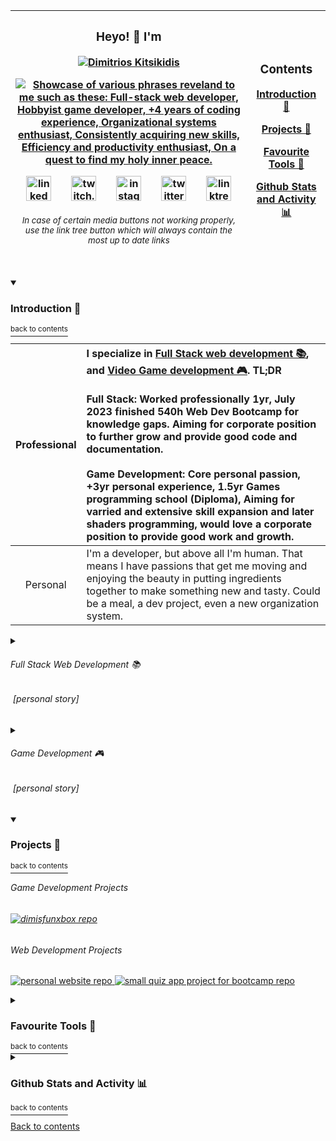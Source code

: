 | <h3 align="center">Heyo! :wave: I'm</h3><p align="center"><a href="https://github.com/dimitriosxmi"><img src="https://readme-typing-svg.demolab.com?font=Fira+Code&size=28&duration=0.1&pause=60000&color=E66780&center=true&vCenter=true&repeat=false&width=600&height=30&lines=Dimitrios+Kitsikidis" alt="Dimitrios Kitsikidis" /></p><p align="center"><!--Font Size: 20, Duration: 4500, Pause 1000, Width X Height: 600 X 25, Horizontally Centered: true, Vertically Centered: true Full-stack web developer, Hobbyist game developer, +4 years of coding experience, Organizational systems enthusiast, Consistently acquiring new skills, Efficiency and productivity enthusiast, On a quest to find my holy inner peace.--><img src="https://readme-typing-svg.demolab.com?font=Fira+Code&size=20&duration=4500&pause=1000&color=E66780&center=true&vCenter=true&width=600&height=25&lines=Full-stack+web+developer;Hobbyist+game+developer;%2B4+years+of+coding+experience;Organizational+systems+enthusiast;Consistently+acquiring+new+skills;Efficiency+and+productivity+enthusiast;On+a+quest+to+find+my+holy+inner+peace." alt="Showcase of various phrases reveland to me such as these: Full-stack web developer, Hobbyist game developer, +4 years of coding experience, Organizational systems enthusiast, Consistently acquiring new skills, Efficiency and productivity enthusiast, On a quest to find my holy inner peace." /></p><p align="center"><a href="https://www.linkedin.com/in/dimitrios-kitsikidis-450832182/"><img alt="linked in logo" src="https://user-images.githubusercontent.com/31593501/236114973-a6002e92-f115-4b33-8091-1c6a250aeb0e.svg" height="40px" padding-left="10px"/></a>&emsp;&emsp;<a href="https://www.twitch.tv/dimitriosxmi"><img alt="twitch.tv logo" src="https://user-images.githubusercontent.com/31593501/236114976-ae36af1b-5ed0-4e0e-888c-fae39d9c7087.svg" height="40px"/></a>&emsp;&emsp;<a href="https://www.instagram.com/dimitriosxmi/"><img alt="instagram logo" src="https://user-images.githubusercontent.com/31593501/236114971-0d3fc75d-b0ac-4339-9b41-7bbbac0bc5a6.svg" height="40px"/></a>&emsp;&emsp;<a href="https://twitter.com/dimitriosxmi"><img alt="twitter logo" src="https://user-images.githubusercontent.com/31593501/236114970-9f722634-96fc-422e-90d5-c27bb4ef10bd.svg" height="40px"/></a>&emsp;&emsp;<a href="https://linktr.ee/dimitriosxmi"><img alt="linktree logo" src="https://user-images.githubusercontent.com/31593501/236114974-28336211-49ae-4f8b-a129-d1f54eadeca5.svg" height="40px"/></a></p><sup><h6 align="center">In case of certain media buttons not working properly, use the link tree button which will always contain the most up to date links</h6></sup> | <h3>Contents</h3><p><a href="#------introduction-----">Introduction 👋</a></p><p><a href="#------projects-----">Projects 🍰</a></p><p><a href="#------favourite-tools-----">Favourite Tools 🔧</a></p><p><a href="#------github-stats-and-activity-----">Github Stats and Activity 📊</a></p> |
| :---: | :---: |

<!--<h2 align="center">
  Heyo! :wave: I'm
</h2>

<p align="center">
  <a href="https://github.com/dimitriosxmi"><img src="https://readme-typing-svg.demolab.com?font=Fira+Code&size=28&duration=0.1&pause=60000&color=E66780&center=true&vCenter=true&repeat=false&width=1000&height=30&lines=Dimitrios+Kitsikidis" alt="Dimitrios Kitsikidis" />
</p>

<p align="center">-->
  <!--Font Size: 20, Duration: 4500, Pause 1000, Width X Height: 1000 X 25, Horizontally Centered: true, Vertically Centered: true
  Full-stack web developer, Hobbyist game developer, +4 years of coding experience, Organizational systems enthusiast,
  Consistently acquiring new skills, Efficiency and productivity enthusiast, On a quest to find my holy inner peace.-->
  
  <!--<img src="https://readme-typing-svg.demolab.com?font=Fira+Code&size=20&duration=4500&pause=1000&color=E66780&center=true&vCenter=true&width=1000&height=25&lines=Full-stack+web+developer;Hobbyist+game+developer;%2B4+years+of+coding+experience;Organizational+systems+enthusiast;Consistently+acquiring+new+skills;Efficiency+and+productivity+enthusiast;On+a+quest+to+find+my+holy+inner+peace." alt="Showcase of various phrases reveland to me such as these: Full-stack web developer, Hobbyist game developer, +4 years of coding experience, Organizational systems enthusiast, Consistently acquiring new skills, Efficiency and productivity enthusiast, On a quest to find my holy inner peace." />
</p>

<p align="center">
  <a href="https://www.linkedin.com/in/dimitrios-kitsikidis-450832182/">
    <img alt="linked in logo" src="https://user-images.githubusercontent.com/31593501/236114973-a6002e92-f115-4b33-8091-1c6a250aeb0e.svg" height="40px" padding-left="10px"/>
  </a>
  &emsp;&emsp;
  <a href="https://www.twitch.tv/dimitrios_xmi">
    <img alt="twitch.tv logo" src="https://user-images.githubusercontent.com/31593501/236114976-ae36af1b-5ed0-4e0e-888c-fae39d9c7087.svg" height="40px"/>
  </a>
  &emsp;&emsp;
  <a href="https://www.instagram.com/dimitriosxmi/">
    <img alt="instagram logo" src="https://user-images.githubusercontent.com/31593501/236114971-0d3fc75d-b0ac-4339-9b41-7bbbac0bc5a6.svg" height="40px"/>
  </a>
  &emsp;&emsp;
  <a href="https://twitter.com/dimitriosxmi">
    <img alt="twitter logo" src="https://user-images.githubusercontent.com/31593501/236114970-9f722634-96fc-422e-90d5-c27bb4ef10bd.svg" height="40px"/>
  </a>
  &emsp;&emsp;
  <a href="https://linktr.ee/dimitriosxmi">
    <img alt="linktree logo" src="https://user-images.githubusercontent.com/31593501/236114974-28336211-49ae-4f8b-a129-d1f54eadeca5.svg" height="40px"/>
  </a>
</p>
<h6 align="center">
  In case of certain media buttons not working properly, use the link tree button which will always contain the most up to date links
</h6>

### Contents:
  - [Introduction 👋](#introduction--back-to-contents)
  - [Projects 🍰](#projects-)
  - [Favourite Tools 🔧](#favourite-tools--back-to-contents)
  - [Github Stats and Activity 📊](#github-stats-and-activity--back-to-contents)-->
  
<details open>
  <summary>
    <h3>
      Introduction 👋
    </h3>
    <a href="#contents">
      <sup>
        back to contents
      </sup>
    </a>
  </summary>
  
  | Professional | I specialize in [Full Stack web development 📚](#--------full-stack-web-development-------), and [Video Game development 🎮](#--------game-development-------). TL;DR <br/><br/>Full Stack: Worked professionally 1yr, July 2023 finished 540h Web Dev Bootcamp for knowledge gaps. Aiming for corporate position to further grow and provide good code and documentation.<br/><br/>Game Development: Core personal passion, +3yr personal experience, 1.5yr Games programming school (Diploma), Aiming for varried and extensive skill expansion and later shaders programming, would love a corporate position to provide good work and growth. |
  | :---: | :--- |
  | Personal | I'm a developer, but above all I'm human. That means I have passions that get me moving and enjoying the beauty in putting ingredients together to make something  new and tasty. Could be a meal, a dev project, even a new organization system. |

  <details>
    <summary>
      <h6>
        Full Stack Web Development 📚
      </h6>
      <h6>
        &nbsp;[personal story]
      </h6>
    </summary>
    <p>
      Even tho I've grown up being primarily interested in playing and developing video games, I've come to realise along my path through <a href="#--------game-development-------">game development</a>, that I am actually deeply enjoying all sorts of sub niches when it comes to any sort of software development, whether that's Game-, Web-, App-, Software-, or any other type of development in the niche.
    </p>
    <p>
      In January/ February 2022 while job hunting for an income on the side while I'm focusing on game development during my free time, I've stumbled upon a Job offer as entry level Full Stack developer thanks to a friend.
    </p>
    <p>
      I liked the idea of getting a corporate job in tech to get the insights of how things are functioning on the corporate internal level of the tech industry and decided to take that offer.
    </p>
    <p>
      The work was really nice, I focused most of my work time and free time on getting a lot of knowledge and skills build up through the codebases I was working with there, and using documentations and video courses on platforms like Udemy. I learned a lot about Angular, RxJS, Google Firebase, Git, Jira & Confluence and few other tools during my work there.
    </p>
    <p>
      I was officially employed from March 2022 until  February 2023, My contract wasn't extended after the initial 1yr contract due to a new company buying the one I had a contract with, and laying off over 80% of the office staff.
    </p>
    <p>
      Fast Forward on April 2023 I applied and started attending a Bootcamp to cover all the knowledge gaps that got built up during my experience at work, and to additionally add more tools in my toolbelt, to name a few React, MongoDB, Javascript, Figma, and lots more, as well as to refine and keep up-to-date all my knowledge on database transactions and data transformations.
    </p>
    <p>
      I am currently look forward to get a corporate job as a full stack developer after the bootcamp is over, prefferably remotely (at least 3 days a week) because even the "dress up for work", "travel to work", "travel back home", "undress from work clothing", "get off the workplace mindset" is all SOOO Absorbing of most importantly time and mental-/emotional energy.
    </p>
    <p>
      It's been a pleasre and I've had a lot of fun working as a Full Stack web developer, and I would definitely enjoy wrapping my mind around that job again!
    </p>
  </details>
  <details>
    <summary>
      <h6>
        Game Development 🎮
      </h6>
      <h6>
        &nbsp;[personal story]
      </h6>
    </summary>
    <p>
      I grew up with video games from the age of 3-4 and have always been most fascinated by the beautiful experience a video game can deliver.
    </p>
    <p>
      At the age of 16 I decided I want make video games, so I started learning Java from some random books found in the city (Fellbach) library.
    </p>
    <p>
      At the age of 18 I applied and attended for 3 semesters (until I got a diploma) on a games programming school in Stuttgart, when I finished I applied to all the studios found in the region but I didn't manage to get a job offer.
    </p>
    <p>
      I got highly discouraged, passively depressed, and began questioning my career choices..
    </p>
    <p>
      So I started spending time online getting educated about other topics such as marketing, social media algorithms, stock market, trading, investing, dropshipping and other topics alike.
    </p>
    <p>
      The date is October 2021, one and a half years have passed and I've come to the realization none of those new topics filled my needs.
    </p>
    <p>
      I decided to get my hands back to game development and even tho super rusty on everything it felt right like home.
    </p>
    <p>
      That was the perhaps the second best choice of my life. I was actively practicing it on the daily until through a friend of mine I got a job offer as a <a href="#--------full-stack-web-development-------">Full Stack web developer</a> that's where I've got sluggish on game development for roughly 8 to 10 months.
    </p>
    <p>
    Eventually in late 2022 I got fed up of my sluggishness and began investing more attention during my free time on the subject. Since then I've been actively practicing and learning game development on a weekly basis roughly 10 to 30 hours a week. I am to eventually get one of 2 things going.
    </p>
    <ol>
      <li>
        Get a comporate job I feel good and happy with on the programming role in a video game company.
      </li>
      or
      <li>
        Make, market, and sell my own video game projects and establish a video game company. 
      </li>
    </ol>
  </details>
</details>

<!--<details open>
  <summary>
    <h3>
      Recent ongoings: 
    </h3>
    <a href="#contents">
      <sup>
        back to contents
      </sup>
    </a>
  </summary>
  <p>
    Practising Skills:
  </p>
  </details>-->

<details open>
  <summary>
    <h3>
      Projects 🍰
    </h3>
    <a href="#contents">
      <sup>
        back to contents
      </sup>
    </a>
  </summary>
  <h6>Game Development Projects<h6>
  <p align="left">
    <a href="https://github.com/dimitriosxmi/DimisFunbox">
      <img src="https://github-readme-stats.vercel.app/api/pin/?username=dimitriosxmi&repo=DimisFunbox&theme=react&bg_color=1F222E&title_color=F85D7F&hide_border=true&icon_color=F8D866&show_icons=false&cache_seconds=15000" alt="dimisfunxbox repo"/>
    </a>
  </p>
  <h6>Web Development Projects</h6>
  <p align="left">
    <a href="https://github.com/dimitriosxmi/personal-website">
      <img src="https://github-readme-stats.vercel.app/api/pin/?username=dimitriosxmi&repo=personal-website&theme=react&bg_color=1F222E&title_color=F85D7F&hide_border=true&icon_color=F8D866&show_icons=false&cache_seconds=15000" alt="personal website repo"/>
    </a>
    <a href="https://github.com/dimitriosxmi/Recap-Project-I-Quiz-App-Layout">
      <img src="https://github-readme-stats.vercel.app/api/pin/?username=dimitriosxmi&repo=Recap-Project-I-Quiz-App-Layout&theme=react&bg_color=1F222E&title_color=F85D7F&hide_border=true&icon_color=F8D866&show_icons=false&cache_seconds=15000" alt="small quiz app project for bootcamp repo"/>
    </a>
  </p>
</details>

<details>
  <summary>
    <h3>
      Favourite Tools 🔧
    </h3>
    <a href="#contents">
      <sup>
        back to contents
      </sup>
    </a>
  </summary>
  <h6>
    Development Tools
  </h6>
    <a alt="link to unity official website" href="https://unity.com/">
      <img alt="unity logo" src="https://user-images.githubusercontent.com/31593501/236988943-aa80b079-befa-4067-8b29-0d0def3ac0f1.svg" height="30px"/>
    </a>
    &ensp;
    <a alt="link to visual studio official website" href="https://visualstudio.microsoft.com/">
      <img alt="visual studio logo" src="https://user-images.githubusercontent.com/31593501/236865490-cfe35095-5656-4fe3-8442-94ea633ffa27.svg" height="30px"/>
    </a>
    &ensp;
    <a alt="link to visual studio code official website" href="https://code.visualstudio.com/">
      <img alt="visual studio code logo" src="https://user-images.githubusercontent.com/31593501/236865486-9b1c48f8-f47a-4ced-b49c-4c853a9262f1.svg" height="30px"/>
    </a>
    &ensp;
    <a alt="link to git official website" href="https://git-scm.com/">
      <img alt="git logo" src="https://user-images.githubusercontent.com/31593501/236865488-017cb074-0ec7-4a01-a7f2-9405060bb35f.svg" height="30px"/>
    </a>
    &ensp;
    <a alt="link to github official website" href="https://github.com/">
      <img alt="github logo" src="https://user-images.githubusercontent.com/31593501/236865482-490678a1-1e03-4cb2-9061-d87d20ee1472.svg" height="30px"/>
    </a>
    &ensp;
    <a alt="link to angular official website" href="https://angular.io/">
      <img alt="angular logo" src="https://user-images.githubusercontent.com/31593501/236865481-105070f2-2fff-4807-9f56-86e6a2cf4299.svg" height="30px"/>
    </a>
    &ensp;
    <a alt="link to firebase official website" href="https://firebase.google.com/">
      <img alt="firebase logo" src="https://user-images.githubusercontent.com/31593501/236865476-7ae9fcc2-f64e-4999-9ea8-96c74e23d228.svg" height="30px"/>
    </a>
    &ensp;
    <a alt="link to reactivex official website" href="https://reactivex.io/">
      <img alt="reactivex logo" src="https://user-images.githubusercontent.com/31593501/236865519-e996c643-825b-4c7e-9fff-634dc45c359b.svg" height="30px"/>
    </a>
    &ensp;
    <a alt="link to react official website" href="https://react.dev/">
      <img alt="react logo" src="https://user-images.githubusercontent.com/31593501/236865512-9e4d0df1-beb1-445f-b1aa-2c444f5a746d.svg" height="30px"/>
    </a>
    &ensp;
    <a alt="link to nodejs official website" href="https://nodejs.org/en">
      <img alt="nodejs logo" src="https://user-images.githubusercontent.com/31593501/236865504-f86ebe10-0a8b-45c7-9ef4-5b0af9bf3aaa.svg" height="30px"/>
    </a>
    &ensp;
    <a alt="link to plastic scm official website" href="https://www.plasticscm.com/">
      <img alt="plastic scm logo" src="https://user-images.githubusercontent.com/31593501/236865516-74bdcd55-0f81-4322-932d-8e013dd425eb.svg" height="30px"/>
    </a>
    &ensp;
    <a alt="link to firefox browser official website" href="https://www.mozilla.org/en-US/">
      <img alt="firefox browser logo" src="https://user-images.githubusercontent.com/31593501/236865495-b242549f-f822-4923-aadd-bcd9579a9602.svg" height="30px"/>
    </a>
    &ensp;
    <a alt="link to google chrome browser official website" href="https://www.google.com/chrome/">
      <img alt="google chrome browser logo" src="https://user-images.githubusercontent.com/31593501/236865494-c8f3d57a-ffcb-4319-8be0-c5434c5b73e7.svg" height="30px"/>
    </a>
    &ensp;
    <a alt="link to google.com official website" href="https://www.google.com/">
      <img alt="google logo" src="https://user-images.githubusercontent.com/31593501/236865497-2afa3780-7b06-45bc-bdb4-1a7d00820eb2.svg" height="30px"/>
    </a>
  </p>
  <h6>
    Programming Languages
  </h6>
  <p>
    <a alt="link to a tour of the c# language" href="https://learn.microsoft.com/en-us/dotnet/csharp/tour-of-csharp/">
      <img alt="csharp logo" src="https://user-images.githubusercontent.com/31593501/236865521-f116c51f-871a-4c51-9263-de046f0599c6.svg" height="30px"/>
    </a>
    &ensp;
    <a alt="link to typescript official website" href="https://www.typescriptlang.org/">
      <img alt="typescript logo" src="https://user-images.githubusercontent.com/31593501/236865502-27f8fbac-baaf-4393-9fbe-c4d148a0b5f4.svg" height="30px"/>
    </a>
    &ensp;
    <a alt="link to javascript official website" href="https://learn.microsoft.com/en-us/dotnet/csharp/tour-of-csharp/">
      <img alt="javascript logo" src="https://user-images.githubusercontent.com/31593501/236865514-ebdcff5c-eb46-4365-9a98-0d05614bc8e5.svg" height="30px"/>
    </a>
    &ensp;
    <a alt="link to css3 official website" href="https://developer.mozilla.org/en-US/docs/Web/CSS">
      <img alt="css3 logo" src="https://user-images.githubusercontent.com/31593501/236865508-c09b3628-daec-486d-b1fb-8920a4a50e92.svg" height="30px"/>
    </a>
    &ensp;
    <a alt="link to html official website" href="https://html.com/">
      <img alt="html logo" src="https://user-images.githubusercontent.com/31593501/236865510-482c6a02-a497-41fe-995f-9403fef7b3bd.svg" height="30px"/>
    </a>
  </p>
  <h6>
    Other Tools
  </h6>
  <a alt="link to notion official website" href="https://www.notion.so/">
    <img alt="notion logo" src="https://user-images.githubusercontent.com/31593501/236876546-93a7f37c-f2aa-4193-850e-9be913ffde6f.svg" height="30px"/>
  </a>
  &ensp;
  <a alt="link to xmind official website" href="https://xmind.app/">
    <img alt="xmind logo" src="https://user-images.githubusercontent.com/31593501/236876540-e4c1e3b2-aa91-409e-8c7e-4006774ed2df.svg" height="30px"/>
  </a>
  &ensp;
  <a alt="link to toggl track official website" href="https://toggl.com/track/">
    <img alt="toggl track logo" src="https://user-images.githubusercontent.com/31593501/236876545-29bee4da-1c85-46dc-961f-102ad9142fc7.svg" height="30px"/>
  </a>
  &ensp;
  <a alt="link to trello official website" href="https://trello.com/">
    <img alt="trello logo" src="https://user-images.githubusercontent.com/31593501/236876549-33abb3e3-1e52-461c-9544-fff74410843e.svg" height="30px"/>
  </a>
  &ensp;
  <a alt="link to aseprite official website" href="https://www.aseprite.org/">
    <img alt="aseprite logo" src="https://user-images.githubusercontent.com/31593501/236876552-722d320e-6fbb-4a5c-9fc8-6638d0467590.svg" height="30px"/>
  </a>
  &ensp;
  <a alt="link to marmoset hexels 3 official website" href="https://marmoset.co/hexels/">
    <img alt="marmoset hexels 3 logo" src="https://user-images.githubusercontent.com/31593501/236881854-b18f4da2-a3f5-4389-ade5-f3e69f49a21b.png" height="30px"/>
  </a>
  &ensp;
  <a alt="link to spritemancer official website" href="https://spritemancer.com/">
    <img alt="spritemancer logo" src="https://user-images.githubusercontent.com/31593501/236881561-91c73ef0-9aee-4e50-b80e-9e864d1541c8.png" height="30px"/>
  </a>
  <p>
  </p>

</details>
    
<details closed>
  <summary>
    <h3>
      Github Stats and Activity 📊
    </h3>
    <a href="#contents">
      <sup>
        back to contents
      </sup>
    </a>
  </summary>

| <h6>Streaks</h6><p><img title="🔥 Get streak stats for your profile at git.io/streak-stats" alt="Dimitrios streak" src="https://streak-stats.demolab.com/?user=dimitriosxmi&theme=monokai-metallian&hide_border=true"/></p> | <h6>Stats</h6><p><img align="center" alt="Dimitrios Github Stats" src="https://github-readme-stats.vercel.app/api/?username=dimitriosxmi&show_icons=true&include_all_commits=true&count_private=true&theme=react&hide_border=true&bg_color=1F222E&title_color=F85D7F&icon_color=F8D866"/></p> |
| :---: | :---: |

| <h6>Recent Github Contributions Activity</h6><p><img alt="Dimitrios Activity Graph" src="https://github-readme-activity-graph.cyclic.app/graph/?username=dimitriosxmi&bg_color=1F222E&color=F8D866&line=F85D7F&point=FFFFFF&hide_border=true" /></p> |
| :---: |

<!--<h6>Streaks</h6>

  <p>
      <img title="🔥 Get streak stats for your profile at git.io/streak-stats" alt="Dimitrios streak" src="https://streak-stats.demolab.com/?user=dimitriosxmi&theme=monokai-metallian&hide_border=true"/>
  </p>-->
  
<!--<h6>Stats</h6>

<p>
  <img align="center" alt="Dimitrios Github Stats" src="https://github-readme-stats.vercel.app/api/?username=dimitriosxmi&show_icons=true&include_all_commits=true&count_private=true&theme=react&hide_border=true&bg_color=1F222E&title_color=F85D7F&icon_color=F8D866"/>
  <img align="center" alt="Dimitrios Top Languages" src="https://github-readme-stats.vercel.app/api/top-langs/?username=dimitriosxmi&langs_count=8&layout=compact&hide_progress=true&theme=react&hide_border=true&bg_color=1F222E&title_color=F85D7F&icon_color=F8D866&hide=Jupyter%20Notebook,Roff" height="160px"/>
</p>-->

  <!--<p><sup>Note:</b> Most Used languages is only a metric of the languages my public code consists of and doesn't reflect experience or skill level, e.g. shaderlab is a language I've never worked with, but it is still consisted in my public code due to uploaded unity projects.</sup></p>-->

<!--<h6>Recent Github Contributions Activity</h6>

<p>
  <img alt="Dimitrios Activity Graph" src="https://github-readme-activity-graph.cyclic.app/graph/?username=dimitriosxmi&bg_color=1F222E&color=F8D866&line=F85D7F&point=FFFFFF&hide_border=true" />
</p>-->

<h6>Most Recent Activity</h6>

<!--START_SECTION:activity-->
1. 🎉 Merged PR [#1](https://github.com/dimitriosxmi/web-linting-basics/pull/1) in [dimitriosxmi/web-linting-basics](https://github.com/dimitriosxmi/web-linting-basics)
2. 💪 Opened PR [#1](https://github.com/dimitriosxmi/web-linting-basics/pull/1) in [dimitriosxmi/web-linting-basics](https://github.com/dimitriosxmi/web-linting-basics)
3. 🎉 Merged PR [#4](https://github.com/dimitriosxmi/Recap-Project-I-Quiz-App-Layout/pull/4) in [dimitriosxmi/Recap-Project-I-Quiz-App-Layout](https://github.com/dimitriosxmi/Recap-Project-I-Quiz-App-Layout)
4. 🗣 Commented on [#4](https://github.com/dimitriosxmi/Recap-Project-I-Quiz-App-Layout/issues/4) in [dimitriosxmi/Recap-Project-I-Quiz-App-Layout](https://github.com/dimitriosxmi/Recap-Project-I-Quiz-App-Layout)
5. 💪 Opened PR [#4](https://github.com/dimitriosxmi/Recap-Project-I-Quiz-App-Layout/pull/4) in [dimitriosxmi/Recap-Project-I-Quiz-App-Layout](https://github.com/dimitriosxmi/Recap-Project-I-Quiz-App-Layout)
<!--END_SECTION:activity-->
</details>

<a href="#contents">Back to contents</a>
